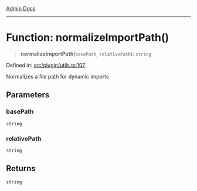 [Admin Docs](/)

***

# Function: normalizeImportPath()

> **normalizeImportPath**(`basePath`, `relativePath`): `string`

Defined in: [src/plugin/utils.ts:107](https://github.com/Sourya07/talawa-api/blob/3df16fa5fb47e8947dc575f048aef648ae9ebcf8/src/plugin/utils.ts#L107)

Normalizes a file path for dynamic imports

## Parameters

### basePath

`string`

### relativePath

`string`

## Returns

`string`
